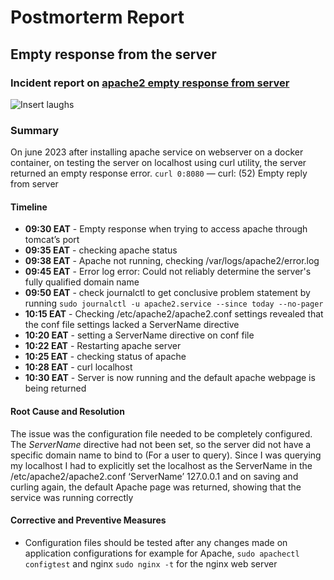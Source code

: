 # Postmorterm Report

## Empty response from the server

### Incident report on [ apache2 empty response from server ](https://github.com/Omwamii/alx-system_engineering-devops/tree/master/0x0D-web_stack_debugging_0)
![Insert laughs](https://www.agileanalytics.cloud/_next/image?url=https%3A%2F%2Fstorage.googleapis.com%2Fzensoftwaresite-media-zen-platform%2Fpreview_picture_807aa64858%2Fpreview_picture_807aa64858.webp&w=750&q=75)

### Summary
On june 2023 after installing apache service on webserver on a docker container, on testing the server on localhost using curl utility, the server returned an empty response error.
`curl 0:8080`
— curl: (52) Empty reply from server


#### Timeline

- **09:30 EAT** - Empty response when trying to access apache through tomcat’s port
- **09:35 EAT** - checking apache status
- **09:38 EAT** - Apache not running, checking /var/logs/apache2/error.log
- **09:45 EAT** - Error log error: Could not reliably determine the server's fully qualified domain name
- **09:50 EAT** - check journalctl to get conclusive problem statement by running `sudo journalctl -u apache2.service --since today --no-pager`
- **10:15 EAT** - Checking /etc/apache2/apache2.conf settings revealed that the conf file settings lacked a ServerName directive
- **10:20 EAT** - setting a ServerName directive on conf file
- **10:22 EAT** - Restarting apache server
- **10:25 EAT** - checking status of apache
- **10:28 EAT** - curl localhost
- **10:30 EAT** - Server is now running and the default apache webpage is being returned

#### Root Cause and Resolution

The issue was the configuration file needed to be completely configured. The *ServerName* directive had not been set, so the server did not have a specific domain name to bind to (For a user to query). Since I was querying my localhost I had to explicitly set the localhost as the ServerName in the /etc/apache2/apache2.conf
‘ServerName’ 127.0.0.1 and on saving and curling again, the default Apache page was returned, showing that the service was running correctly

#### Corrective and Preventive Measures

- Configuration files should be tested after any changes made on application configurations for example for Apache, `sudo apachectl configtest` and nginx `sudo nginx -t` for the nginx web server

